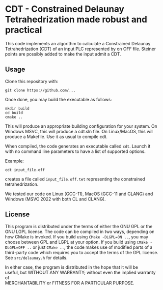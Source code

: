 # CDT - Constrained Delaunay Tetrahedrization made robust and practical
This code implements an algorithm to calculate a Constrained Delaunay Tetrahedrization (CDT) of an input PLC represented by on OFF file.
Steiner points are possibly added to make the input admit a CDT.

## Usage
Clone this repository with:
```
git clone https://github.com/...
```

Once done, you may build the executable as follows:
```
mkdir build
cd build
cmake ..
```

This will produce an appropriate building configuration for your system.
On Windows MSVC, this will produce a cdt.sln file.
On Linux/MacOS, this will produce a Makefile. 
Use it as usual to compile cdt.

When compiled, the code generates an executable called ``cdt``.
Launch it with no command line parameters to have a list of supported options.

Example:

```
cdt input_file.off
```
creates a file called ``input_file.off.tet`` representing the constrained tetrahedrization.


We tested our code on Linux (GCC-11), MacOS (GCC-11 and CLANG) and Windows (MSVC 2022 with both CL and CLANG).

## License
This program is distributed under the terms of either the GNU GPL or the GNU LGPL license.
The code can be compiled in two ways, depending on how CMake is invoked.
If you build using ``CMake -DLGPL=ON ..``, you may choose between GPL and LGPL at your option.
If you build using ``CMake -DLGPL=OFF ..`` or just ``CMake ..``, the code makes use of modified 
parts of a third-party code which requires you to accept the terms of the GPL license.
See ``src/delaunay.h`` for details.

In either case, the program is distributed in the hope that it will be      
useful, but WITHOUT ANY WARRANTY; without even the implied warranty of   
MERCHANTABILITY or FITNESS FOR A PARTICULAR PURPOSE.
